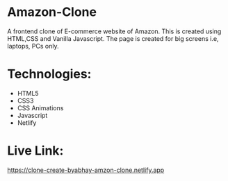 # Amazon-Clone
A frontend clone of E-commerce website of Amazon. This is created using HTML,CSS and Vanilla Javascript. The page is created for big screens i.e, laptops, PCs only.

# Technologies:
* HTML5
* CSS3
* CSS Animations
* Javascript
* Netlify

# Live Link:
https://clone-create-byabhay-amzon-clone.netlify.app
